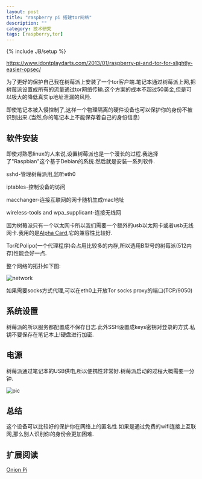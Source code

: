 ```yaml
---
layout: post
title: "raspberry pi 搭建tor网络"
description: ""
category: 技术研究
tags: [raspberry,tor]
---
```

{% include JB/setup %}

https://www.idontplaydarts.com/2013/01/raspberry-pi-and-tor-for-slightly-easier-opsec/

为了更好的保护自己我在树莓派上安装了一个tor客户端.笔记本通过树莓派上网,把树莓派设置成所有的流量通过tor网络传输.这个方案的成本不超过50美金,但是可以极大的降低真实ip地址泄漏的风险.

即使笔记本被入侵控制了,这样一个物理隔离的硬件设备也可以保护你的身份不被识别出来.(当然,你的笔记本上不能保存着自己的身份信息)

## 软件安装 ##

即使对熟悉linux的人来说,设置树莓派也是一个漫长的过程.我选择了"Raspbian"这个基于Debian的系统.然后就是安装一系列软件.

sshd-管理树莓派用,监听eth0

iptables-控制设备的访问

macchanger-连接互联网的网卡随机生成mac地址

wireless-tools and wpa_supplicant-连接无线网

因为树莓派只有一个以太网卡所以我们需要一个额外的usb以太网卡或者usb无线网卡.我用的是[Alpha Card](http://www.amazon.com/Alfa-Wireless-Original-Screw-On-9dBi/dp/B001O9X9EU),它的兼容性比较好.

Tor和Polipo(一个代理程序)会占用比较多的内存,所以选用B型号的树莓派(512内存)性能会好一点.

整个网络的拓扑如下图:

![network]({{site.img_url}}berry.png)

如果需要socks方式代理,可以在eth0上开放Tor socks proxy的端口(TCP/9050)

## 系统设置 ##

树莓派的所以服务都配置成不保存日志.此外SSH设置成keys密钥对登录的方式.私钥不要保存在笔记本上!硬盘进行加密.

## 电源 ##

树莓派通过笔记本的USB供电,所以便携性非常好.树莓派启动的过程大概需要一分钟.

![pic]({{site.img_url}}berry2.jpg)
## 总结 ##

这个设备可以比较好的保护你在网络上的匿名性.如果是通过免费的wifi连接上互联网,那么别人识别你的身份会更加困难.

## 扩展阅读 ##

[Onion Pi](http://learn.adafruit.com/onion-pi/overview)



